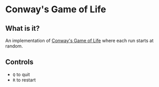 # Conway's Game of Life

## What is it?
An implementation of [Conway's Game of Life](https://en.wikipedia.org/wiki/Conway%27s_Game_of_Life) where each run starts at random.

## Controls
* `Q` to quit
* `R` to restart